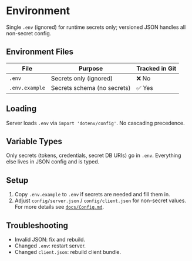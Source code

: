 # Environment

Single `.env` (ignored) for runtime secrets only; versioned JSON handles all non-secret config.

## Environment Files

| File | Purpose | Tracked in Git |
|------|---------|----------------|
| `.env` | Secrets only (ignored) | ❌ No |
| `.env.example` | Secrets schema (no secrets) | ✅ Yes |

## Loading
Server loads `.env` via `import 'dotenv/config'`. No cascading precedence.

## Variable Types
Only secrets (tokens, credentials, secret DB URIs) go in `.env`.
Everything else lives in JSON config and is typed.

## Setup
1. Copy `.env.example` to `.env` if secrets are needed and fill them in.
2. Adjust `config/server.json` / `config/client.json` for non-secret values.
  For more details see [`docs/Config.md`](Config.md).

## Troubleshooting
* Invalid JSON: fix and rebuild.
* Changed `.env`: restart server.
* Changed `client.json`: rebuild client bundle.